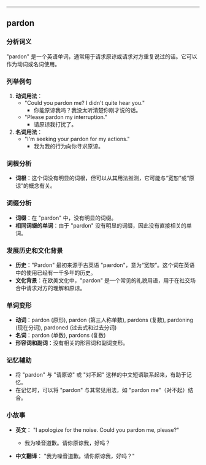 
---------------
## pardon
### 分析词义
"pardon" 是一个英语单词，通常用于请求原谅或请求对方重复说过的话。它可以作为动词或名词使用。

### 列举例句
1. **动词用法**：
   - "Could you pardon me? I didn't quite hear you."
     - 你能原谅我吗？我没太听清楚你刚才说的话。
   - "Please pardon my interruption."
     - 请原谅我打扰了。
2. **名词用法**：
   - "I'm seeking your pardon for my actions."
     - 我为我的行为向你寻求原谅。

### 词根分析
- **词根**：这个词没有明显的词根，但可以从其用法推测，它可能与“宽恕”或“原谅”的概念有关。

### 词缀分析
- **词缀**：在 "pardon" 中，没有明显的词缀。
- **相同词缀的单词**：由于 "pardon" 没有明显的词缀，因此没有直接相关的单词。

### 发展历史和文化背景
- **历史**："Pardon" 最初来源于古英语 "pærdon"，意为“宽恕”。这个词在英语中的使用已经有一千多年的历史。
- **文化背景**：在欧美文化中，"pardon" 是一个常见的礼貌用语，用于在社交场合中请求对方的理解和原谅。

### 单词变形
- **动词**：pardon (原形), pardon (第三人称单数), pardons (复数), pardoning (现在分词), pardoned (过去式和过去分词)
- **名词**：pardon (单数), pardons (复数)
- **形容词和副词**：没有相关的形容词和副词变形。

### 记忆辅助
- 将 "pardon" 与 "请原谅" 或 "对不起" 这样的中文短语联系起来，有助于记忆。
- 在记忆时，可以将 "pardon" 与其常见用法，如 "pardon me"（对不起）结合。

### 小故事
- **英文**：
  "I apologize for the noise. Could you pardon me, please?"
  - 我为噪音道歉。请你原谅我，好吗？

- **中文翻译**：
  "我为噪音道歉。请你原谅我，好吗？"

